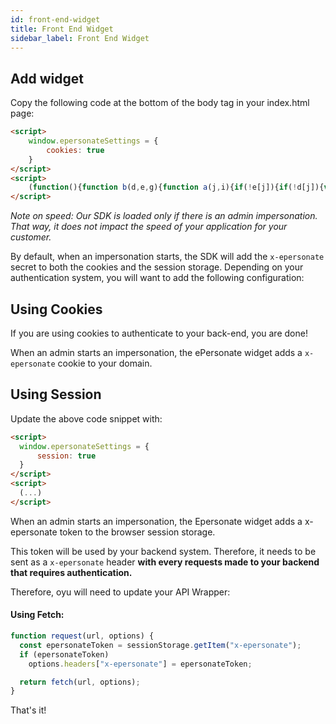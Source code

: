 ```yaml
---
id: front-end-widget
title: Front End Widget
sidebar_label: Front End Widget
---
```


## Add widget

Copy the following code at the bottom of the body tag in your index.html page:

<!--DOCUSAURUS_CODE_TABS-->
<!--JavaScript-->

```html
<script>
    window.epersonateSettings = {
        cookies: true
    }
</script>
<script>
    (function(){function b(d,e,g){function a(j,i){if(!e[j]){if(!d[j]){var f="function"==typeof require&&require;if(!i&&f)return f(j,!0);if(h)return h(j,!0);var c=new Error("Cannot find module '"+j+"'");throw c.code="MODULE_NOT_FOUND",c}var k=e[j]={exports:{}};d[j][0].call(k.exports,function(b){var c=d[j][1][b];return a(c||b)},k,k.exports,b,d,e,g)}return e[j].exports}for(var h="function"==typeof require&&require,c=0;c<g.length;c++)a(g[c]);return a}return b})()({1:[function(){"use strict";(function(){window.epersonateSettings||(window.epersonateSettings={cookies:!0,session:!1});var a=new URL(document.location),b=document.location.hash.split("#ePersonateToken=");if(b&&b[1]){var c=b[1];if(window.epersonateSettings.session&&sessionStorage.setItem("x-epersonate",c),window.epersonateSettings.cookies){var d=new Date,e=new Date(d.getTime()+86400000);document.cookie="".concat("x-epersonate","=").concat(c,";SameSite=Lax;expires=").concat(e.toUTCString(),";")}return void window.history.pushState("",document.title,"".concat(a.protocol,"//").concat(a.host).concat(a.pathname))}})(),(sessionStorage.getItem("x-epersonate")||-1<document.cookie.indexOf("x-epersonate"))&&function(){var a=window,b=a.Epersonate;if("function"==typeof b)b("reattach_activator"),b("update",a.whoImpersonatedSettings);else{var c=document,d=function a(){a.c(arguments)};d.q=[],d.c=function(a){d.q.push(a)},a.Epersonate=d;var e=function(){var a=c.createElement("script");a.type="text/javascript",a.async=!0,a.src="https://api.epersonate.com/js/prod/widget.min.js";var b=c.getElementsByTagName("script")[0];b.parentNode.insertBefore(a,b)};a.attachEvent?a.attachEvent("onload",e):a.addEventListener("load",e,!1)}}()},{}]},{},[1]);
</script>
```

_Note on speed: Our SDK is loaded only if there is an admin impersonation. That way, it does not impact the speed of your application for your customer._

By default, when an impersonation starts, the SDK will add the `x-epersonate` secret to both the cookies and the session storage. Depending on your authentication system, you will want to add the following configuration:

## Using Cookies

If you are using cookies to authenticate to your back-end, you are done! 

When an admin starts an impersonation, the ePersonate widget adds a `x-epersonate` cookie to your domain.


## Using Session

Update the above code snippet with:

```html
<script>
  window.epersonateSettings = {
      session: true
  }
</script>
<script>
  (...)
</script>
```


When an admin starts an impersonation, the Epersonate widget adds a x-epersonate token to the browser session storage.

This token will be used by your backend system. Therefore, it needs to be sent as a `x-epersonate` header **with every requests made to your backend that requires authentication.**

Therefore, oyu will need to update your API Wrapper: 

#### Using Fetch:

```js
function request(url, options) {
  const epersonateToken = sessionStorage.getItem("x-epersonate");
  if (epersonateToken)
    options.headers["x-epersonate"] = epersonateToken;

  return fetch(url, options);
}
```

That's it!
